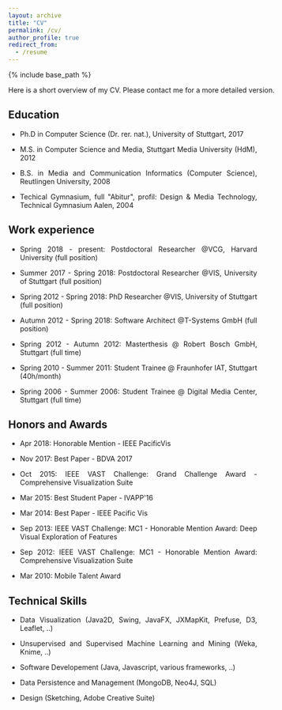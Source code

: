 ```yaml
---
layout: archive
title: "CV"
permalink: /cv/
author_profile: true
redirect_from:
  - /resume
---
```


{% include base_path %}

<p style="font-size:14px;width:600px;text-align:justify">Here is a short overview of my CV. Please contact me for a more detailed version.</p>

Education
-----

* <p style="font-size:14px;text-align:justify">Ph.D in Computer Science (Dr. rer. nat.), University of Stuttgart, 2017</p> 
* <p style="font-size:14px;text-align:justify">M.S. in Computer Science and Media, Stuttgart Media University (HdM), 2012</p>
* <p style="font-size:14px;text-align:justify">B.S. in Media and Communication Informatics (Computer Science), Reutlingen University, 2008</p>
* <p style="font-size:14px;text-align:justify">Techical Gymnasium, full "Abitur", profil: Design & Media Technology, Technical Gymnasium Aalen, 2004</p>

Work experience
-----
* <p style="font-size:14px;text-align:justify">Spring 2018 - present: Postdoctoral Researcher @VCG, Harvard University (full position)</p>
* <p style="font-size:14px;text-align:justify">Summer 2017 - Spring 2018: Postdoctoral Researcher @VIS, University of Stuttgart (full position)</p>
* <p style="font-size:14px;text-align:justify">Spring 2012 - Spring 2018: PhD Researcher  @VIS, University of Stuttgart (full position)</p>
* <p style="font-size:14px;text-align:justify">Autumn 2012 - Spring 2018: Software Architect @T-Systems GmbH  (full position)</p>
* <p style="font-size:14px;text-align:justify">Spring 2012 - Autumn 2012: Masterthesis @ Robert Bosch GmbH, Stuttgart (full time)</p>
* <p style="font-size:14px;text-align:justify">Spring 2010 - Summer 2011: Student Trainee @ Fraunhofer IAT, Stuttgart (40h/month)</p>
* <p style="font-size:14px;text-align:justify">Spring 2006 - Summer 2006: Student Trainee @ Digital Media Center, Stuttgart (full time)</p>


Honors and Awards
-----
* <p style="font-size:14px;text-align:justify">Apr 2018: Honorable Mention - IEEE PacificVis</p>
* <p style="font-size:14px;text-align:justify">Nov 2017: Best Paper - BDVA 2017</p>
* <p style="font-size:14px;text-align:justify">Oct 2015: IEEE VAST Challenge: Grand Challenge Award - Comprehensive Visualization Suite</p>
* <p style="font-size:14px;text-align:justify">Mar 2015: Best Student Paper - IVAPP'16</p>
* <p style="font-size:14px;text-align:justify">Mar 2014: Best Paper - IEEE Pacific Vis</p>
* <p style="font-size:14px;text-align:justify">Sep 2013: IEEE VAST Challenge: MC1 - Honorable Mention Award: Deep Visual Exploration of Features</p>
* <p style="font-size:14px;text-align:justify">Sep 2012: IEEE VAST Challenge: MC1 - Honorable Mention Award: Comprehensive Visualization Suite</p>
* <p style="font-size:14px;text-align:justify">Mar 2010: Mobile Talent Award</p>

Technical Skills
-----
* <p style="font-size:14px;text-align:justify">Data Visualization (Java2D, Swing, JavaFX, JXMapKit, Prefuse, D3, Leaflet, ..)</p>
* <p style="font-size:14px;text-align:justify">Unsupervised and Supervised Machine Learning and Mining (Weka, Knime, ..)</p>
* <p style="font-size:14px;text-align:justify">Software Developement (Java, Javascript, various frameworks, ..)</p>
* <p style="font-size:14px;text-align:justify">Data Persistence and Management (MongoDB, Neo4J, SQL)</p>
* <p style="font-size:14px;text-align:justify">Design (Sketching, Adobe Creative Suite)</p>

